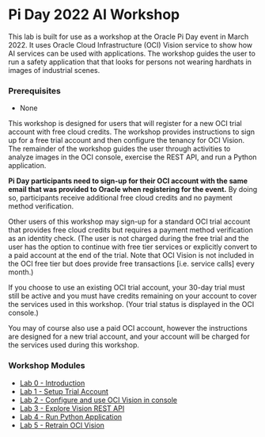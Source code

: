 # Pi Day 2022 AI Workshop

This lab is built for use as a workshop at the Oracle Pi Day event in March 2022. It uses Oracle Cloud Infrastructure (OCI) Vision service to show how AI services can be used with applications. The workshop guides the user to run a safety application that that looks for persons not wearing hardhats in images of industrial scenes.

### Prerequisites
  - None

This workshop is designed for users that will register for a new OCI trial account with free cloud credits.  The workshop provides instructions to sign up for a free trial account and then configure the tenancy for OCI Vision. The remainder of the workshop guides the user through activities to analyze images in the OCI console, exercise the REST API, and run a Python application.

**Pi Day participants need to sign-up for their OCI account with the same email that was provided to Oracle when registering for the event.** By doing so, participants receive additional free cloud credits and no payment method verification.

Other users of this workshop may sign-up for a standard OCI trial account that provides free cloud credits but requires a payment method verification as an identity check. (The user is not charged during the free trial and the user has the option to continue with free tier services or explicitly convert to a paid account at the end of the trial. Note that OCI Vision is not included in the OCI free tier but does provide free transactions [i.e. service calls] every month.)

If you choose to use an existing OCI trial account, your 30-day trial must still be active and you must have credits remaining on your account to cover the services used in this workshop. (Your trial status is displayed in the OCI console.)

You may of course also use a paid OCI account, however the instructions are designed for a new trial account, and your account will be charged for the services used during this workshop.

### Workshop Modules
  - [Lab 0 - Introduction](Lab-0-.md)
  - [Lab 1 - Setup Trial Account](Lab-1-.md)
  - [Lab 2 - Configure and use OCI Vision in console](Lab-2-.md)
  - [Lab 3 - Explore Vision REST API](Lab-3-.md)
  - [Lab 4 - Run Python Application](Lab-4-vision-app.md)
  - [Lab 5 - Retrain OCI Vision](Lab-5-.md)
